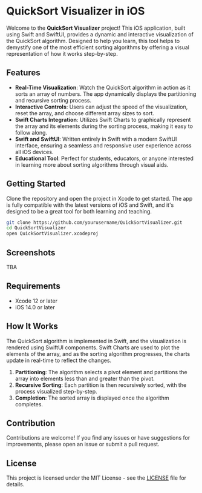 # QuickSort Visualizer in iOS

Welcome to the **QuickSort Visualizer** project! This iOS application, built using Swift and SwiftUI, provides a dynamic and interactive visualization of the QuickSort algorithm. Designed to help you learn, this tool helps to demystify one of the most efficient sorting algorithms by offering a visual representation of how it works step-by-step.

## Features

- **Real-Time Visualization**: Watch the QuickSort algorithm in action as it sorts an array of numbers. The app dynamically displays the partitioning and recursive sorting process.
- **Interactive Controls**: Users can adjust the speed of the visualization, reset the array, and choose different array sizes to sort.
- **Swift Charts Integration**: Utilizes Swift Charts to graphically represent the array and its elements during the sorting process, making it easy to follow along.
- **Swift and SwiftUI**: Written entirely in Swift with a modern SwiftUI interface, ensuring a seamless and responsive user experience across all iOS devices.
- **Educational Tool**: Perfect for students, educators, or anyone interested in learning more about sorting algorithms through visual aids.

## Getting Started
Clone the repository and open the project in Xcode to get started. The app is fully compatible with the latest versions of iOS and Swift, and it's designed to be a great tool for both learning and teaching.

```bash
git clone https://github.com/yourusername/QuickSortVisualizer.git
cd QuickSortVisualizer
open QuickSortVisualizer.xcodeproj
```


## Screenshots
TBA

## Requirements

- Xcode 12 or later
- iOS 14.0 or later

## How It Works

The QuickSort algorithm is implemented in Swift, and the visualization is rendered using SwiftUI components. Swift Charts are used to plot the elements of the array, and as the sorting algorithm progresses, the charts update in real-time to reflect the changes.

1. **Partitioning**: The algorithm selects a pivot element and partitions the array into elements less than and greater than the pivot.
2. **Recursive Sorting**: Each partition is then recursively sorted, with the process visualized step-by-step.
3. **Completion**: The sorted array is displayed once the algorithm completes.

## Contribution

Contributions are welcome! If you find any issues or have suggestions for improvements, please open an issue or submit a pull request.

## License

This project is licensed under the MIT License - see the [LICENSE](LICENSE) file for details.

